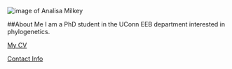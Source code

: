 ![image of Analisa Milkey](images/headshot.png "description")

##About Me
I am a PhD student in the UConn EEB department interested in phylogenetics.

[My CV](PDFs/cv.pdf)

[Contact Info](contact-info.html)
